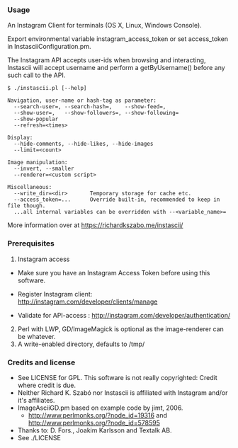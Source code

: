 
### Usage

An Instagram Client for terminals (OS X, Linux, Windows Console).

Export environmental variable instagram_access_token or set
access_token in InstasciiConfiguration.pm.

The Instagram API accepts user-ids when browsing and interacting,
Instascii will accept username and perform a getByUsername() before
any such call to the API.

    $ ./instascii.pl [--help]

    Navigation, user-name or hash-tag as parameter:
      --search-user=, --search-hash=,    --show-feed=,
      --show-user=,   --show-followers=, --show-following=
      --show-popular
      --refresh=<times>

    Display:
      --hide-comments, --hide-likes, --hide-images
      --limit=<count>

    Image manipulation:
      --invert, --smaller
      --renderer=<custom script>

    Miscellaneous:
      --write_dir=<dir>       Temporary storage for cache etc.
      --access_token=...      Override built-in, recommended to keep in file though.
      ...all internal variables can be overridden with --<variable_name>=

More information over at https://richardkszabo.me/instascii/

### Prerequisites

1.  Instagram access
  * Make sure you have an Instagram Access Token before using this software.

  * Register Instagram client: http://instagram.com/developer/clients/manage

  * Validate for API-access  : http://instagram.com/developer/authentication/

2. Perl with LWP, GD/ImageMagick is optional as the image-renderer can be whatever.
3. A write-enabled directory, defaults to /tmp/


### Credits and license

* See LICENSE for GPL. This software is not really copyrighted: Credit where credit is due.
* Neither Richard K. Szabó nor Instascii is affiliated with Instagram and/or it's affiliates.
* ImageAsciiGD.pm based on example code by jimt, 2006.
  * http://www.perlmonks.org/?node_id=19316 and http://www.perlmonks.org/?node_id=578595
* Thanks to: D. Fors., Joakim Karlsson and Textalk AB.
* See ./LICENSE
